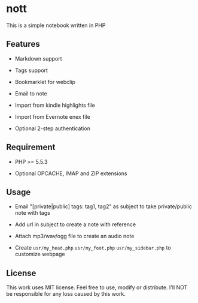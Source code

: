 nott
======

This is a simple notebook written in PHP

## Features ##

* Markdown support

* Tags support

* Bookmarklet for webclip

* Email to note

* Import from kindle highlights file

* Import from Evernote enex file

* Optional 2-step authentication

## Requirement ##

* PHP >= 5.5.3

* Optional OPCACHE, IMAP and ZIP extensions

## Usage ##

* Email "[private|public] tags: tag1, tag2" as subject to take private/public note with tags

* Add url in subject to create a note with reference

* Attach mp3/wav/ogg file to create an audio note

* Create `usr/my_head.php` `usr/my_foot.php` `usr/my_sidebar.php` to customize webpage

## License ##

This work uses MIT license. Feel free to use, modify or distribute. I'll NOT be responsible for any loss caused by this work.

